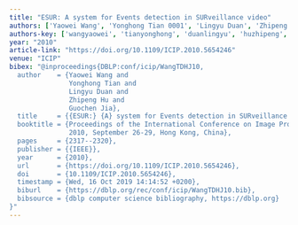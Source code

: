 ```yaml
---
title: "ESUR: A system for Events detection in SURveillance video"
authors: ['Yaowei Wang', 'Yonghong Tian 0001', 'Lingyu Duan', 'Zhipeng Hu', 'Guochen Jia']
authors-key: ['wangyaowei', 'tianyonghong', 'duanlingyu', 'huzhipeng', 'jiaguochen']
year: "2010"
article-link: "https://doi.org/10.1109/ICIP.2010.5654246"
venue: "ICIP"
bibex: "@inproceedings{DBLP:conf/icip/WangTDHJ10,
  author    = {Yaowei Wang and
               Yonghong Tian and
               Lingyu Duan and
               Zhipeng Hu and
               Guochen Jia},
  title     = {{ESUR:} {A} system for Events detection in SURveillance video},
  booktitle = {Proceedings of the International Conference on Image Processing, {ICIP}
               2010, September 26-29, Hong Kong, China},
  pages     = {2317--2320},
  publisher = {{IEEE}},
  year      = {2010},
  url       = {https://doi.org/10.1109/ICIP.2010.5654246},
  doi       = {10.1109/ICIP.2010.5654246},
  timestamp = {Wed, 16 Oct 2019 14:14:52 +0200},
  biburl    = {https://dblp.org/rec/conf/icip/WangTDHJ10.bib},
  bibsource = {dblp computer science bibliography, https://dblp.org}
}"
---
```

